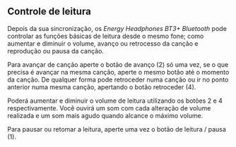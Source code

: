 ## Controle de leitura

Depois da sua sincronização, os *Energy Headphones BT3+ Bluetooth* pode controlar as funções básicas de leitura desde o mesmo fone; como aumentar e diminuir o volume, avanço ou retrocesso da canção e reprodução ou pausa da canção.

Para avançar de canção aperte o botão de avanço (2) só uma vez, se o que precisa é avançar na mesma canção, aperte o mesmo botão até o momento da canção. De qualquer forma pode retroceder numa canção ou ir no ponto anterior numa mesma canção, apertando o botão retroceder (4).

Poderá aumentar e diminuir o volume de leitura utilizando os botões 2 e 4 respectivamente. Você ouvirá um som com cada alteração de volume realizada e um som mais agudo quando alcance o máximo volume.

Para pausar ou retomar a leitura, aperte uma vez o botão de leitura / pausa (1).
